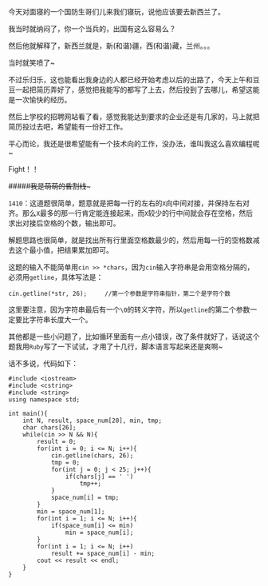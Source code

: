 今天对面寝的一个国防生哥们儿来我们寝玩，说他应该要去新西兰了。  

我当时就纳闷了，你一个当兵的，出国有这么容易么？  

然后他就解释了，新西兰就是，新(和谐)疆，西(和谐)藏，兰州。。。  

当时就笑喷了~  

不过乐归乐，这也能看出我身边的人都已经开始考虑以后的出路了，今天上午和豆豆一起把简历弄好了，感觉把我能写的都写了上去，然后投到了去哪儿，希望这能是一次愉快的经历。  

然后上学校的招聘网站看了看，感觉我能达到要求的企业还是有几家的，马上就把简历投过去吧，希望能有一份好工作。  

平心而论，我还是很希望能有一个技术向的工作，没办法，谁叫我这么喜欢编程呢~  

Fight！！  

#####~~~~~~~~~~~~我是萌萌的昏割线~~~~~~~~~~~~~  

`1410`：这道题很简单，题意就是把每一行的左右的`X`向中间对接，并保持左右对齐。那么`X`最多的那一行肯定能连接起来，而`X`较少的行中间就会存在空格，然后求出对接后空格的个数，输出即可。  

解题思路也很简单，就是找出所有行里面空格数最少的，然后用每一行的空格数减去这个最小值，把结果累加即可。  

这题的输入不能简单用`cin >> *chars`，因为`cin`输入字符串是会用空格分隔的，必须用`getline`，具体写法是：

	cin.getline(*str, 26);     //第一个参数是字符串指针，第二个是字符个数
	
这里要注意，因为字符串最后有一个`\0`的转义字符，所以`getline`的第二个参数一定要比字符串长度大一个。  

其他都是一些小问题了，比如循环里面有一点小错误，改了条件就好了，话说这个题我用`Ruby`写了一下试试，才用了十几行，脚本语言写起来还是爽啊~  

话不多说，代码如下：

    #include <iostream>
    #include <cstring>
    #include <string>
    using namespace std;

    int main(){
        int N, result, space_num[20], min, tmp;
        char chars[26];
        while(cin >> N && N){
            result = 0;
            for(int i = 0; i <= N; i++){
                cin.getline(chars, 26);
                tmp = 0;
                for(int j = 0; j < 25; j++){
                    if(chars[j] == ' ')
                        tmp++;
                }
                space_num[i] = tmp;
            }
            min = space_num[1];
            for(int i = 1; i <= N; i++){
                if(space_num[i] <= min)
                    min = space_num[i];
            }
            for(int i = 1; i <= N; i++)
                result += space_num[i] - min;
            cout << result << endl;
        }
    }